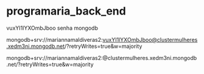 # programaria_back_end

vuxYI1lYXOmbJboo senha mongodb

mongodb+srv://mariannamaldiveras2:vuxYI1lYXOmbJboo@clustermulheres.xedm3ni.mongodb.net/?retryWrites=true&w=majority

mongodb+srv://mariannamaldiveras2:<password>@clustermulheres.xedm3ni.mongodb.net/?retryWrites=true&w=majority